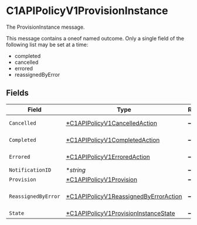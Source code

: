 # C1APIPolicyV1ProvisionInstance

The ProvisionInstance message.

This message contains a oneof named outcome. Only a single field of the following list may be set at a time:
  - completed
  - cancelled
  - errored
  - reassignedByError



## Fields

| Field                                                                                                | Type                                                                                                 | Required                                                                                             | Description                                                                                          |
| ---------------------------------------------------------------------------------------------------- | ---------------------------------------------------------------------------------------------------- | ---------------------------------------------------------------------------------------------------- | ---------------------------------------------------------------------------------------------------- |
| `Cancelled`                                                                                          | [*C1APIPolicyV1CancelledAction](../../models/shared/c1apipolicyv1cancelledaction.md)                 | :heavy_minus_sign:                                                                                   | The CancelledAction message.                                                                         |
| `Completed`                                                                                          | [*C1APIPolicyV1CompletedAction](../../models/shared/c1apipolicyv1completedaction.md)                 | :heavy_minus_sign:                                                                                   | The CompletedAction message.                                                                         |
| `Errored`                                                                                            | [*C1APIPolicyV1ErroredAction](../../models/shared/c1apipolicyv1erroredaction.md)                     | :heavy_minus_sign:                                                                                   | The ErroredAction message.                                                                           |
| `NotificationID`                                                                                     | **string*                                                                                            | :heavy_minus_sign:                                                                                   | The notificationId field.                                                                            |
| `Provision`                                                                                          | [*C1APIPolicyV1Provision](../../models/shared/c1apipolicyv1provision.md)                             | :heavy_minus_sign:                                                                                   | The Provision message.                                                                               |
| `ReassignedByError`                                                                                  | [*C1APIPolicyV1ReassignedByErrorAction](../../models/shared/c1apipolicyv1reassignedbyerroraction.md) | :heavy_minus_sign:                                                                                   | The ReassignedByErrorAction message.                                                                 |
| `State`                                                                                              | [*C1APIPolicyV1ProvisionInstanceState](../../models/shared/c1apipolicyv1provisioninstancestate.md)   | :heavy_minus_sign:                                                                                   | The state field.                                                                                     |
